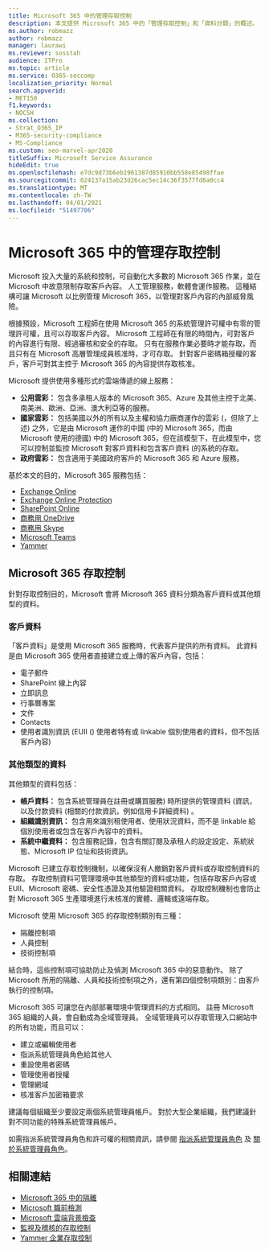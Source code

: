 ```yaml
---
title: Microsoft 365 中的管理存取控制
description: 本文提供 Microsoft 365 中的「管理存取控制」和「資料分類」的概述。
ms.author: robmazz
author: robmazz
manager: laurawi
ms.reviewer: sosstah
audience: ITPro
ms.topic: article
ms.service: O365-seccomp
localization_priority: Normal
search.appverid:
- MET150
f1.keywords:
- NOCSH
ms.collection:
- Strat_O365_IP
- M365-security-compliance
- MS-Compliance
ms.custom: seo-marvel-apr2020
titleSuffix: Microsoft Service Assurance
hideEdit: true
ms.openlocfilehash: e7dc9d73b6eb1961387d85910bb558e85498ffae
ms.sourcegitcommit: 024137a15ab23d26cac5ec14c36f3577fd8a0cc4
ms.translationtype: MT
ms.contentlocale: zh-TW
ms.lasthandoff: 04/01/2021
ms.locfileid: "51497706"
---
```

# <a name="administrative-access-controls-in-microsoft-365"></a>Microsoft 365 中的管理存取控制 

Microsoft 投入大量的系統和控制，可自動化大多數的 Microsoft 365 作業，並在 Microsoft 中故意限制存取客戶內容。 人工管理服務，軟體會運作服務。 這種結構可讓 Microsoft 以比例管理 Microsoft 365，以管理對客戶內容的內部威脅風險。

根據預設，Microsoft 工程師在使用 Microsoft 365 的系統管理許可權中有零的管理許可權，且可以存取客戶內容。 Microsoft 工程師在有限的時間內，可對客戶的內容進行有限、經過審核和安全的存取。 只有在服務作業必要時才能存取，而且只有在 Microsoft 高層管理成員核准時，才可存取。 針對客戶密碼箱授權的客戶，客戶可對其主控于 Microsoft 365 的內容提供存取核准。

Microsoft 提供使用多種形式的雲端傳遞的線上服務：

- **公用雲彩：** 包含多承租人版本的 Microsoft 365、Azure 及其他主控于北美、南美洲、歐洲、亞洲、澳大利亞等的服務。
- **國家雲彩：** 包括美國以外的所有以及主權和協力廠商運作的雲彩 (，但除了上述) 之外，它是由 Microsoft 運作的中國 (中的 Microsoft 365，而由 Microsoft 使用的德國) 中的 Microsoft 365，但在該模型下，在此模型中，您可以控制並監控 Microsoft 對客戶資料和包含客戶資料 (的系統的存取。
- **政府雲彩：** 包含適用于美國政府客戶的 Microsoft 365 和 Azure 服務。

基於本文的目的，Microsoft 365 服務包括：

- [Exchange Online](/Exchange/exchange-online)
- [Exchange Online Protection](/Office365/SecurityCompliance/eop/exchange-online-protection-overview)
- [SharePoint Online](/sharepoint/sharepoint-online)
- [商務用 OneDrive](/OneDrive/onedrive)
- [商務用 Skype](/SkypeForBusiness/skype-for-business-online)
- [Microsoft Teams](/MicrosoftTeams/Teams-overview)
- [Yammer](/yammer/yammer-landing-page)

## <a name="microsoft-365-access-controls"></a>Microsoft 365 存取控制

針對存取控制目的，Microsoft 會將 Microsoft 365 資料分類為客戶資料或其他類型的資料。

### <a name="customer-data"></a>客戶資料

「客戶資料」是使用 Microsoft 365 服務時，代表客戶提供的所有資料。 此資料是由 Microsoft 365 使用者直接建立或上傳的客戶內容，包括：

- 電子郵件
- SharePoint 線上內容
- 立即訊息
- 行事曆專案
- 文件
- Contacts
- 使用者識別資訊 (EUII () 使用者特有或 linkable 個別使用者的資料，但不包括客戶內容) 

### <a name="other-types-of-data"></a>其他類型的資料

其他類型的資料包括：

- **帳戶資料：** 包含系統管理員在註冊或購買服務) 時所提供的管理資料 (資訊，以及付款資料 (相關的付款資訊，例如信用卡詳細資料) 。
- **組織識別資訊：** 包含用來識別租使用者、使用狀況資料，而不是 linkable 給個別使用者或包含在客戶內容中的資料。
- **系統中繼資料：** 包含服務記錄，包含有關訂閱及承租人的設定設定、系統狀態、Microsoft IP 位址和技術資訊。

Microsoft 已建立存取控制機制，以確保沒有人撤銷對客戶資料或存取控制資料的存取。 存取控制資料可管理環境中其他類型的資料或功能，包括存取客戶內容或 EUII、Microsoft 密碼、安全性憑證及其他驗證相關資料。 存取控制機制也會防止對 Microsoft 365 生產環境進行未核准的實體、邏輯或遠端存取。

Microsoft 使用 Microsoft 365 的存取控制類別有三種：

- 隔離控制項
- 人員控制
- 技術控制項

結合時，這些控制項可協助防止及偵測 Microsoft 365 中的惡意動作。 除了 Microsoft 所用的隔離、人員和技術控制項之外，還有第四個控制項類別：由客戶執行的控制項。

Microsoft 365 可讓您在內部部署環境中管理資料的方式相同。 註冊 Microsoft 365 組織的人員，會自動成為全域管理員。 全域管理員可以存取管理入口網站中的所有功能，而且可以：

- 建立或編輯使用者
- 指派系統管理員角色給其他人
- 重設使用者密碼
- 管理使用者授權
- 管理網域
- 核准客戶加密箱要求

建議每個組織至少要設定兩個系統管理員帳戶。 對於大型企業組織，我們建議針對不同功能的特殊系統管理員帳戶。

如需指派系統管理員角色和許可權的相關資訊，請參閱 [指派系統管理員角色](/microsoft-365/admin/add-users/assign-admin-roles) 及 [關於系統管理員角色](/microsoft-365/admin/add-users/about-admin-roles)。

## <a name="related-links"></a>相關連結

- [Microsoft 365 中的隔離](assurance-isolation-in-microsoft-365.md)
- [Microsoft 職前檢測](assurance-pre-employment-screening.md)
- [Microsoft 雲端背景檢查](assurance-cloud-background-check.md)
- [監視及稽核的存取控制](assurance-monitoring-and-auditing-access-controls.md)
- [Yammer 企業存取控制](assurance-yammer-enterprise-access-controls.md)
